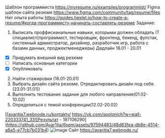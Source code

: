 Шаблон программиста https://myresume.ru/examples/programmist/ 
Figma шаблон сайта резюме https://www.figma.com/community/tag/resume/files  
Нет опыта работы https://guides.hexlet.io/how-to-create-a-resume/#когда-программисту-начинать-составлять-резюме 
Задание:
1. Выписать проффисианальные навыки, которыми должен обладать IT специалист(программист, тестировщик, фронтенд, бекенд, фулстак, системный адмиистратор, дизайнер, разработчик игр, работа с базами данных, проджектменеджеры) Дедлайн 16.01 - 20.01
  - [X] Придумать внешний вид резюме
  - [ ] Написать основные категории
  - [X] Опубликовать 
2. Найти стажировки (16.01-20.01)
3. Выбрать дизайн сайта резюме. Отредактировать дизайн под себя. (23.01-31.01))
4. Выполнить тестование задание для любого направления(01.02-10.02)
5. Определиться с темой конференции(12.02-20.02)

[[[avaritia7.webnode.ru/kontakty/](https://avaritia7.cms.webnode.ru/)
https://vk.com/spolonich?w=wall-220333741_33![Результат - 197106290](https://github.com/Avar1tia/6sem/assets/97594483/48d83fea-db8e-4514-a8a5-e77cb7b031b4)
![image](https://github.com/Avar1tia/6sem/assets/97594483/8ec8d8d7-b2f7-4adf-b327-1b5b60b0eccb)
Сайт https://avaritia7.webnode.ru/
